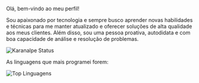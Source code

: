 Olá, bem-vindo ao meu perfil!

Sou apaixonado por tecnologia e sempre busco aprender novas habilidades e técnicas para me manter atualizado e oferecer soluções de alta qualidade aos meus clientes. Além disso, sou uma pessoa proativa, autodidata e com boa capacidade de análise e resolução de problemas.

![Karanalpe Status](https://github-readme-stats.vercel.app/api?username=heyeverton&show_icons=true)

As linguagens que mais programei forem:

![Top Linguagens](https://github-readme-stats.vercel.app/api/top-langs/?username=heyeverton&layout=compact)